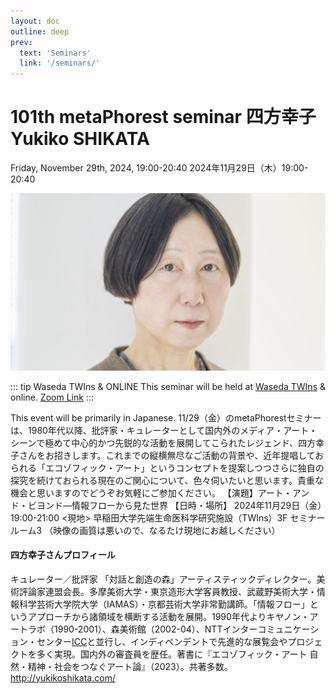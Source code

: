 ```yaml
---
layout: doc
outline: deep
prev:
  text: 'Seminars'
  link: '/seminars/'
---
```


# 101th metaPhorest seminar 四方幸子 Yukiko SHIKATA

Friday, November 29th, 2024, 19:00-20:40
2024年11月29日（木）19:00-20:40

![](/public/seminars/101/101.jpg)

::: tip Waseda TWIns & ONLINE
This seminar will be held at [Waseda TWIns](https://maps.app.goo.gl/TQFHLpybiuomuG448) & online. [Zoom Link](https://zoom.metaphorest.org)
:::

This event will be primarily in Japanese.
11/29（金）のmetaPhorestセミナーは、1980年代以降、批評家・キュレーターとして国内外のメディア・アート・シーンで極めて中心的かつ先鋭的な活動を展開してこられたレジェンド、四方幸子さんをお招きします。これまでの縦横無尽なご活動の背景や、近年提唱しておられる「エコゾフィック・アート」というコンセプトを提案しつつさらに独自の探究を続けておられる現在のご関心について、色々伺いたいと思います。貴重な機会と思いますのでどうぞお気軽にご参加ください。
【演題】アート・アンド・ビヨンド—情報フローから見た世界
【日時・場所】
2024年11月29日（金）19:00-21:00
<現地>
早稲田大学先端生命医科学研究施設（TWIns）3F セミナールーム3
（映像の画質は悪いので、なるたけ現地にお越しください）


#### 四方幸子さんプロフィール

キュレーター／批評家
「対話と創造の森」アーティスティックディレクター。美術評論家連盟会長。多摩美術大学・東京造形大学客員教授、武蔵野美術大学・情報科学芸術大学院大学（IAMAS）・京都芸術大学非常勤講師。「情報フロー」というアプローチから諸領域を横断する活動を展開。1990年代よりキヤノン・アートラボ（1990-2001）、森美術館（2002-04）、NTTインターコミュニケーション・センター[ICC](2004-10)と並行し、インディペンデントで先進的な展覧会やプロジェクトを多く実現。国内外の審査員を歴任。著書に『エコゾフィック・アート 自然・精神・社会をつなぐアート論』（2023）。共著多数。
http://yukikoshikata.com/
